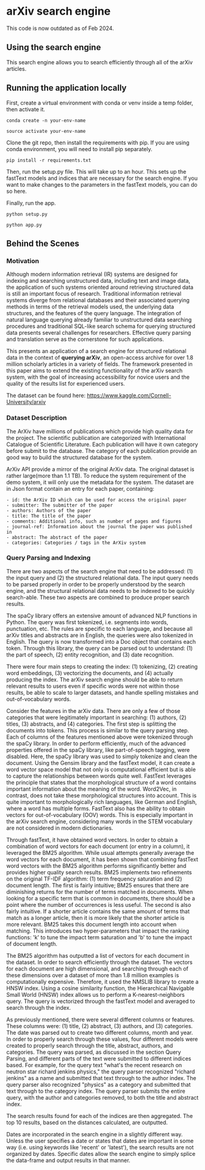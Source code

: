 # arXiv search engine
This code is now outdated as of Feb 2024. 

## Using the search engine
This search engine allows you to search efficiently through all of the arXiv articles. 

## Running the application locally 

First, create a virtual environment with conda or venv inside a temp folder, then activate it. 

```
conda create -n your-env-name 

source activate your-env-name
```

Clone the git repo, then install the requirements with pip. If you are using conda environment, you will need to install pip separately. 

```
pip install -r requirements.txt
```

Then, run the setup.py file. This will take up to an hour. This sets up the fastText models and indices that are necessary for the search engine. If you want to make changes to the parameters in the fastText models, you can do so here. 

Finally, run the app. 

```
python setup.py

python app.py
```

## Behind the Scenes
### Motivation

Although modern information retrieval (IR) systems are designed for indexing and searching unstructured data, including text and image data, the application of such systems oriented around retrieving structured data is still an important focus of research. Traditional information retrieval systems diverge from relational databases and their associated querying methods in terms of the retrieval models used, the underlying data structures, and the features of the query language. The integration of natural language querying already familiar to unstructured data searching procedures and traditional SQL-like search schema for querying structured data presents several challenges for researchers. Effective query parsing and translation serve as the cornerstone for such applications.

This presents an application of a search engine for structured relational data in the context of **querying arXiv**, an open-access archive for over 1.8 million scholarly articles in a variety of fields. The framework presented in this paper aims to extend the existing functionality of the arXiv search system, with the goal of increasing accessibility for novice users and the quality of the results list for experienced users.

The dataset can be found here: https://www.kaggle.com/Cornell-University/arxiv

### Dataset Description

The ArXiv have millions of publications which provide high quality data for the project. The scientific publication are categorized with International Catalogue of Scientific Literature. Each publication will have it own category before submit to the database. The category of each publication provide an good way to build the structured database for the system.

ArXiv API provide a mirror of the original ArXiv data. The original dataset is rather large(more than 1.1 TB). To reduce the system requirement of the demo system, it will only use the metadata for the system. The dataset are in Json format contain an entry for each paper, containing: 

    - id: the ArXiv ID which can be used for access the original paper
    - submitter: The submitter of the paper
    - authors: Authors of the paper 
    - title: The title of the paper 
    - comments: Additional info, such as number of pages and figures
    - journal-ref: Information about the journal the paper was published in
    - abstract: The abstract of the paper
    - categories: Categories / tags in the ArXiv system
    
### Query Parsing and Indexing 

There are two aspects of the search engine that need to be addressed: (1) the input query and (2) the structured relational data. The input query needs to be parsed properly in order to be properly understood by the search engine, and the structural relational data needs to be indexed to be quickly search-able. These two aspects are combined to produce proper search results. 

The spaCy library offers an extensive amount of advanced NLP functions in Python. The query was first tokenized, i.e. segments into words, punctuation, etc. The rules are specific to each language, and because all arXiv titles and abstracts are in English, the queries were also tokenized in English. The query is now transformed into a Doc object that contains each token. Through this library, the query can be parsed out to understand: (1) the part of speech, (2) entity recognition, and (3) date recognition. 

There were four main steps to creating the index: (1) tokenizing, (2) creating word embeddings, (3) vectorizing the documents, and (4) actually producing the index. The arXiv search engine should be able to return relevant results to users even if specific words were not within those results, be able to scale to larger datasets, and handle spelling mistakes and out-of-vocabulary words.

Consider the features in the arXiv data. There are only a few of those categories that were legitimately important in searching: (1) authors, (2) titles, (3) abstracts, and (4) categories. The first step is splitting the documents into tokens. This process is similar to the query parsing step. Each of columns of the features mentioned above were tokenized through the spaCy library. In order to perform efficiently, much of the advanced properties offered in the spaCy library, like part-of-speech tagging, were disabled. Here, the spaCy library was used to simply tokenize and clean the document.
Using the Gensim library and the fastText model, it can create a word vector space model that not only is computational efficient but is able to capture the relationships between words quite well. FastText leverages the principle that states that the morphological structure of a word contains important information about the meaning of the word. Word2Vec, in contrast, does not take these morphological structures into account. This is quite important to morphologically rich languages, like German and English, where a word has multiple forms. FastText also has the ability to obtain vectors for out-of-vocabulary (OOV) words. This is especially important in the arXiv search engine, considering many words in the STEM vocabulary are not considered in modern dictionaries.

Through fastText, it have obtained word vectors. In order to obtain a combination of word vectors for each document (or entry in a column), it leveraged the BM25 algorithm. While usual attempts generally average the word vectors for each document, it has been shown that combining fastText word vectors with the BM25 algorithm performs significantly better and provides higher quality search results. BM25 implements two refinements on the original TF-IDF algorithm: (1) term frequency saturation and (2) document length. The first is fairly intuitive; BM25 ensures that there are diminishing returns for the number of terms matched in documents. When looking for a specific term that is common in documents, there should be a point where the number of occurrences is less useful. The second is also fairly intuitive. If a shorter article contains the same amount of terms that match as a longer article, then it is more likely that the shorter article is more relevant. BM25 takes this document length into account when matching. This introduces two hyper-parameters that impact the ranking functions: 'k' to tune the impact term saturation and 'b' to tune the impact of document length. 

The BM25 algorithm has outputted a list of vectors for each document in the dataset. In order to search efficiently through the dataset. The vectors for each document are high dimensional, and searching through each of these dimensions over a dataset of more than 1.8 million examples is computationally expensive. Therefore, it used the NMSLIB library to create a HNSW index. Using a cosine similarity function, the Hierarchical Navigable Small World (HNSW) index allows us to perform a K-nearest-neighbors query. The query is vectorized through the fastText model and averaged to search through the index. 

As previously mentioned, there were several different columns or features. These columns were: (1) title, (2) abstract, (3) authors, and (3) categories. The date was parsed out to create two different columns, month and year. In order to properly search through these values, four different models were created to properly search through the title, abstract, authors, and categories. The query was parsed, as discussed in the section Query Parsing, and different parts of the text were submitted to different indices based. For example, for the query text "what's the recent research on neutron star richard jenkins physics," the query parser recognized "richard jenkins" as a name and submitted that text through to the author index. The query parser also recognized "physics" as a category and submitted that text through to the category index. The query parser submits the entire query, with the author and categories removed, to both the title and abstract index. 

The search results found for each of the indices are then aggregated. The top 10 results, based on the distances calculated, are outputted. 

Dates are incorporated in the search engine in a slightly different way. Unless the user specifies a date or states that dates are important in some way (i.e. using keywords like 'recent' or 'latest'), the search results are not organized by dates. Specific dates allow the search engine to simply splice the data-frame and output results in that manner. 
